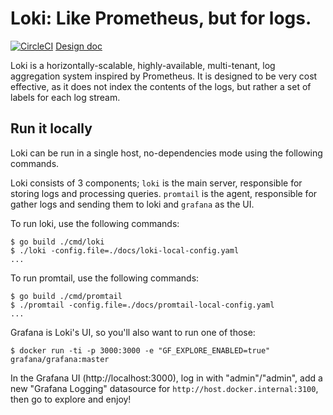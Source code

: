 # Loki: Like Prometheus, but for logs.

[![CircleCI](https://circleci.com/gh/grafana/loki/tree/master.svg?style=svg&circle-token=618193e5787b2951c1ea3352ad5f254f4f52313d)](https://circleci.com/gh/grafana/loki/tree/master) [Design doc](https://docs.google.com/document/d/11tjK_lvp1-SVsFZjgOTr1vV3-q6vBAsZYIQ5ZeYBkyM/edit)

Loki is a horizontally-scalable, highly-available, multi-tenant, log aggregation
system inspired by Prometheus.  It is designed to be very cost effective, as it does
not index the contents of the logs, but rather a set of labels for each log stream.

## Run it locally

Loki can be run in a single host, no-dependencies mode using the following commands.

Loki consists of 3 components; `loki` is the main server, responsible for storing
logs and processing queries.  `promtail` is the agent, responsible for gather logs
and sending them to loki and `grafana` as the UI.

To run loki, use the following commands:

```
$ go build ./cmd/loki
$ ./loki -config.file=./docs/loki-local-config.yaml
...
```

To run promtail, use the following commands:

```
$ go build ./cmd/promtail
$ ./promtail -config.file=./docs/promtail-local-config.yaml
...
```

Grafana is Loki's UI, so you'll also want to run one of those:

```
$ docker run -ti -p 3000:3000 -e "GF_EXPLORE_ENABLED=true" grafana/grafana:master
```

In the Grafana UI (http://localhost:3000), log in with "admin"/"admin", add a new "Grafana Logging" datasource for `http://host.docker.internal:3100`, then go to explore and enjoy!